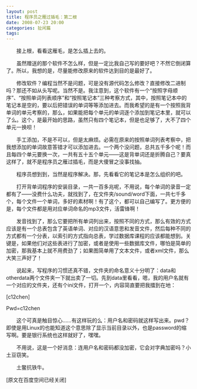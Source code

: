 ```yaml
---
layout: post
title: 程序员之雁过插毛：第二根
date: 2008-07-23 20:00
categories: 扯闲篇
tags: 
---
```



　　接上根，看看这雁毛，是怎么插上去的。

　　虽然赠送的那个软件不怎么样，但是一定比我自己写的要好吧？不然它倒闭算了。所以，我想的是，尽量能修改原来的软件达到目的是最好了。

<!-- more -->



　　修改软件？编程当然不是问题，可是没有源代码怎么修改？直接修改二进制吗？那还不如从头写呢。当然不是。我注意到，这个软件有一个“按照字母顺序”、“按照单词列表顺序”和“按照笔记本”三种考察方式，其中，按照笔记本中的笔记本是空的，要以后把错误的单词等等添加进去。而我希望的是有一个按照我背单词的单元考察的，那么，如果能把每个单元的单词逐个添加到笔记本里，就可以了么。这个，是最开始的思路，虽然只有四个笔记本，但是也足够了，大不了四个单元一换呗！

　　手工添加，不是不可以，但是太麻烦。必需在原来的按照单词列表考察中，把我想添加的单词故意答错才可以添加进去。一个两个没问题，总共五千多个呢！而且每四个单元要换一次，一共有五十五个单元——这是背单词还是折腾自己？要真这样了，就不是程序员之雁过插毛，而是大傻冒之没事找抽。

　　程序员想到到，当然是程序解决。那，先看看它的笔记本是怎么组织的吧。

　　打开背单词程序的安装目录，一共一百多兆呢，不用说，每个单词的录音一定都有了——没费什么功夫，就找到了，在文件夹/sound/word下面，一共七千多个，每个文件一个单词，多好的素材啊！有了这个，都可以自己编写了。更方便的是，每个文件都是用对应单词命名的mp3文件，活雷锋啊！

　　发音找到了，那么它要把所有单词列出来，按照不同的方式，那么有效的方式应该是有一个总表包含了英语单词、对应的汉语意思和发音文件，然后每种不同的方式都有一个分表，以索引的方式指向总表，学过数据库课程的应该都能想到。关键是，如果他们对这些表进行了加密，或者是使用一些数据库文件，哪怕是简单的加密，那我基本上就不用费劲了；如果图简单用了文本文件，或者xml文件，那么大笑三声好了！

　　说起来，写程序的习惯还真不错，文件夹的命名意义十分明了：data和otherdata两个文件夹一下就出卖了一切。先到data里看看，嗯，我的用户名就有一个对应的文件夹，还有个ini文件，打开一个，内容简直要把我擂到在地：

[c12chen]

Pwd=c12chen

　　这个可真是触目惊心……有这样玩的么：用户名和密码就这样写出来。pwd？即使是用Linux的也能知道这个意思除了显示当前目录以外，也是password的缩写啊。要是银行系统也这样就好了，嘿嘿。

　　不用说，这是一个好消息：连用户名和密码都没加密，它会对字典加密吗？小土豆窃笑。

　　土鳖抗铁牛。

[原文在百度空间已经关闭]

